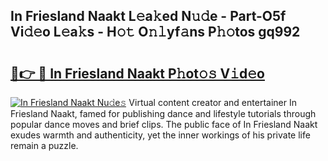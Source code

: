 ## In Friesland Naakt L𝚎a𝚔ed N𝚞𝚍e - Part-O5f Vi𝚍𝚎o L𝚎a𝚔s - H𝚘𝚝 O𝚗𝚕yf𝚊ns P𝚑𝚘tos gq992

# <h2><a href="http://kf7yx1.oniu.top/?m=In+Friesland+Naakt">🔗👉 🔴 In Friesland Naakt P𝚑ot𝚘𝚜 V𝚒d𝚎o</a></h2>

[![In Friesland Naakt Nu𝚍e𝚜](https://i.imgur.com/0qMVB7G.gif)](http://kf7yx1.oniu.top/?m=In+Friesland+Naakt)
Virtual content creator and entertainer In Friesland Naakt, famed for publishing dance and lifestyle tutorials through popular dance moves and brief clips. The public face of In Friesland Naakt exudes warmth and authenticity, yet the inner workings of his private life remain a puzzle.  
